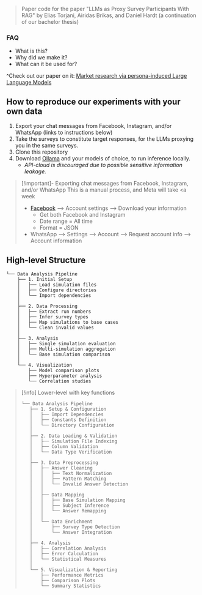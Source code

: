 > Paper code for the paper "LLMs as Proxy Survey Participants With RAG" by Elias Torjani, Airidas Brikas, and Daniel Hardt (a continuation of our bachelor thesis)

### FAQ
- What is this? 
- Why did we make it? 
- What can it be used for?

^Check out our paper on it: [Market research via persona-induced Large Language Models](https://url.com)


## How to reproduce our experiments with your own data
1. Export your chat messages from Facebook, Instagram, and/or WhatsApp (links to instructions below)
2. Take the surveys to constitute target responses, for the LLMs proxying you in the same surveys.
3. Clone this repository
4. Download [Ollama](https://ollama.com/) and your models of choice, to run inference locally. 
   - *API-cloud is discouraged due to possible sensitive information leakage.*


> [!important]- Exporting chat messages from Facebook, Instagram, and/or WhatsApp
> This is a manual process, and Meta will take <a week
> - [Facebook](https://accountscenter.facebook.com/info_and_permissions/dyi) --> Account settings --> Download your information
>   - Get both Facebook and Instagram
>   - Date range = All time
>   - Format = JSON
> - WhatsApp --> Settings --> Account --> Request account info --> Account information

## High-level Structure
```
└── Data Analysis Pipeline
    ├── 1. Initial Setup
    │   ├── Load simulation files
    │   ├── Configure directories
    │   └── Import dependencies
    │
    ├── 2. Data Processing
    │   ├── Extract run numbers
    │   ├── Infer survey types
    │   ├── Map simulations to base cases
    │   └── Clean invalid values
    │
    ├── 3. Analysis
    │   ├── Single simulation evaluation
    │   ├── Multi-simulation aggregation
    │   └── Base simulation comparison
    │
    └── 4. Visualization
        ├── Model comparison plots
        ├── Hyperparameter analysis
        └── Correlation studies
```

> [!info] Lower-level with key functions
> ```
> └── Data Analysis Pipeline
>    ├── 1. Setup & Configuration
>    │   ├── Import Dependencies
>    │   ├── Constants Definition
>    │   └── Directory Configuration
>    │
>    ├── 2. Data Loading & Validation
>    │   ├── Simulation File Indexing
>    │   ├── Column Validation
>    │   └── Data Type Verification
>    │
>    ├── 3. Data Preprocessing
>    │   ├── Answer Cleaning
>    │   │   ├── Text Normalization
>    │   │   ├── Pattern Matching
>    │   │   └── Invalid Answer Detection
>    │   │
>    │   ├── Data Mapping
>    │   │   ├── Base Simulation Mapping
>    │   │   ├── Subject Inference
>    │   │   └── Answer Remapping
>    │   │
>    │   └── Data Enrichment
>    │       ├── Survey Type Detection
>    │       └── Answer Integration
>    │
>    ├── 4. Analysis
>    │   ├── Correlation Analysis
>    │   ├── Error Calculation
>    │   └── Statistical Measures
>    │
>    └── 5. Visualization & Reporting
>        ├── Performance Metrics
>        ├── Comparison Plots
>        └── Summary Statistics
> ```
